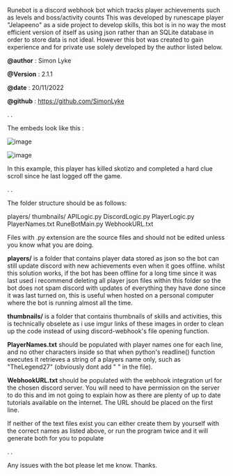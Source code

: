 Runebot is a discord webhook bot which tracks player achievements such as levels and boss/activity counts
This was developed by runescape player "Jelapeeno" as a side project to develop skills, this bot is in no way the
most efficient version of itself as using json rather than an SQLite database in order to store data is not ideal.
However this bot was created to gain experience and for private use solely developed by the author listed below.

**@author** : Simon Lyke

**@Version** : 2.1.1

**@date** : 20/11/2022

**@github** : https://github.com/SimonLyke

.
.

The embeds look like this : 

![image](https://user-images.githubusercontent.com/94386835/203864429-1a84cf62-6921-4b29-a6fe-f271e460b565.png)

![image](https://user-images.githubusercontent.com/94386835/203864532-c700ef2d-ab71-40ac-9fa3-4611c4008aac.png)


In this example, this player has killed skotizo and completed a hard clue scroll since he last logged off the game.

.
.

The folder structure should be as follows:

players/
thumbnails/
APILogic.py
DiscordLogic.py
PlayerLogic.py
PlayerNames.txt
RuneBotMain.py
WebhookURL.txt

Files with .py extension are the source files and should not be edited unless you know what you are doing.

**players/** is a folder that contains player data stored as json so the bot can still update discord with new achievements even when it goes offline. 
whilst this solution works, if the bot has been offline for a long time since it was last used i recommend deleting all player json files within this folder
so the bot does not spam discord with updates of everything they have done since it was last turned on, this is useful when hosted on a personal computer
where the bot is running almost all the time.

**thumbnails/** is a folder that contains thumbnails of skills and activities, this is technically obselete as i use imgur links of these images 
in order to clean up the code instead of using discord-webhook's file opening function. 

**PlayerNames.txt** should be populated with player names one for each line, and no other characters inside so that when python's readline() function executes it retrieves
a string of a players name only, such as "TheLegend27" (obviously dont add " " in the file).

**WebhookURL.txt** should be populated with the webhook integration url for the chosen discord server. You will need to have permission on the server to do this
and im not going to explain how as there are plenty of up to date tutorials available on the internet. The URL should be placed on the first line.

If neither of the text files exist you can either create them by yourself with the correct names as listed above, or run the program twice and it will generate both
for you to populate

.
.

Any issues with the bot please let me know. Thanks.

